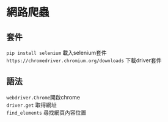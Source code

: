 # 網路爬蟲
## 套件
`pip install selenium` 載入selenium套件\
`https://chromedriver.chromium.org/downloads` 下載driver套件
## 語法
`webdriver.Chrome`開啟chrome\
`driver.get` 取得網址\
`find_elements` 尋找網頁內容位置

